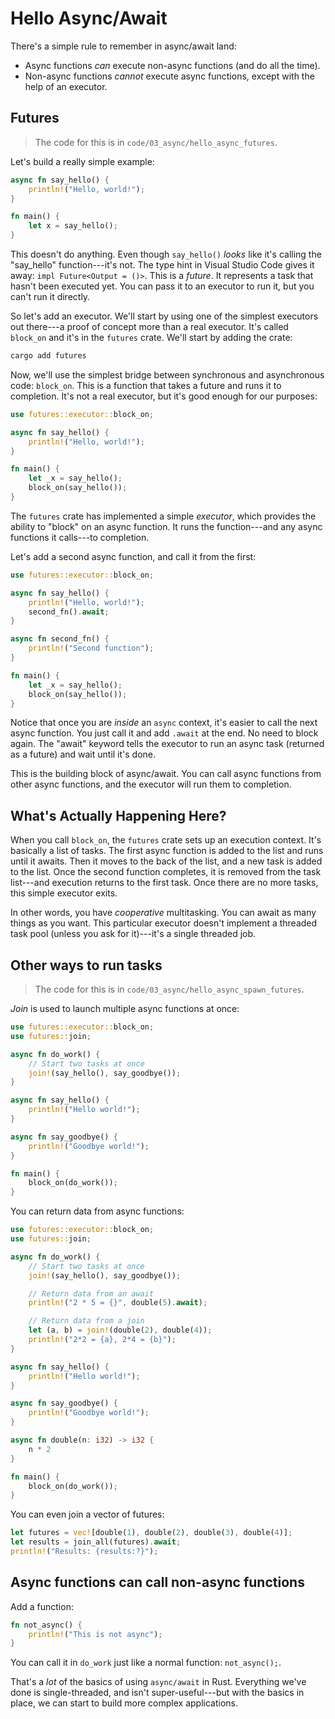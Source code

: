# Hello Async/Await

There's a simple rule to remember in async/await land:

* Async functions *can* execute non-async functions (and do all the time).
* Non-async functions *cannot* execute async functions, except with the help of an executor.

## Futures

> The code for this is in `code/03_async/hello_async_futures`.

Let's build a really simple example:

```rust
async fn say_hello() {
    println!("Hello, world!");
}

fn main() {
    let x = say_hello();
}
```

This doesn't do anything. Even though `say_hello()` *looks* like it's calling the "say_hello" function---it's not. The type hint in Visual Studio Code gives it away: `impl Future<Output = ()>`. This is a *future*. It represents a task that hasn't been executed yet. You can pass it to an executor to run it, but you can't run it directly.

So let's add an executor. We'll start by using one of the simplest executors out there---a proof of concept more than a real executor. It's called `block_on` and it's in the `futures` crate. We'll start by adding the crate:

```bash
cargo add futures
```

Now, we'll use the simplest bridge between synchronous and asynchronous code: `block_on`. This is a function that takes a future and runs it to completion. It's not a real executor, but it's good enough for our purposes:

```rust
use futures::executor::block_on;

async fn say_hello() {
    println!("Hello, world!");
}

fn main() {
    let _x = say_hello();
    block_on(say_hello());
}
```

The `futures` crate has implemented a simple *executor*, which provides the ability to "block" on an async function. It runs the function---and any async functions it calls---to completion.

Let's add a second async function, and call it from the first:

```rust
use futures::executor::block_on;

async fn say_hello() {
    println!("Hello, world!");
    second_fn().await;
}

async fn second_fn() {
    println!("Second function");
}

fn main() {
    let _x = say_hello();
    block_on(say_hello());
}
```

Notice that once you are *inside* an `async` context, it's easier to call the next async function. You just call it and add `.await` at the end. No need to block again. The "await" keyword tells the executor to run an async task (returned as a future) and wait until it's done.

This is the building block of async/await. You can call async functions from other async functions, and the executor will run them to completion.

## What's Actually Happening Here?

When you call `block_on`, the `futures` crate sets up an execution context. It's basically a list of tasks. The first async function is added to the list and runs until it awaits. Then it moves to the back of the list, and a new task is added to the list. Once the second function completes, it is removed from the task list---and execution returns to the first task. Once there are no more tasks, this simple executor exits.

In other words, you have *cooperative* multitasking. You can await as many things as you want. This particular executor doesn't implement a threaded task pool (unless you ask for it)---it's a single threaded job.

## Other ways to run tasks

> The code for this is in `code/03_async/hello_async_spawn_futures`.

*Join* is used to launch multiple async functions at once:

```rust
use futures::executor::block_on;
use futures::join;

async fn do_work() {
    // Start two tasks at once
    join!(say_hello(), say_goodbye());
}

async fn say_hello() {
    println!("Hello world!");
}

async fn say_goodbye() {
    println!("Goodbye world!");
}

fn main() {
    block_on(do_work());
}
```

You can return data from async functions:

```rust
use futures::executor::block_on;
use futures::join;

async fn do_work() {
    // Start two tasks at once
    join!(say_hello(), say_goodbye());

    // Return data from an await
    println!("2 * 5 = {}", double(5).await);

    // Return data from a join
    let (a, b) = join!(double(2), double(4));
    println!("2*2 = {a}, 2*4 = {b}");
}

async fn say_hello() {
    println!("Hello world!");
}

async fn say_goodbye() {
    println!("Goodbye world!");
}

async fn double(n: i32) -> i32 {
    n * 2
}

fn main() {
    block_on(do_work());
}
```

You can even join a vector of futures:

```rust
let futures = vec![double(1), double(2), double(3), double(4)];
let results = join_all(futures).await;
println!("Results: {results:?}");
```

## Async functions can call non-async functions

Add a function:

```rust
fn not_async() {
    println!("This is not async");
}
```

You can call it in `do_work` just like a normal function: `not_async();`.

That's a *lot* of the basics of using `async/await` in Rust. Everything we've done is single-threaded, and isn't super-useful---but with the basics in place, we can start to build more complex applications.